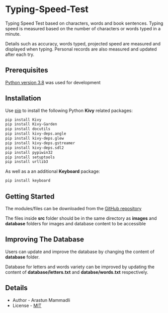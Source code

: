 # Typing-Speed-Test
Typing Speed Test based on characters, words and book sentences. Typing speed is 
measured based on the number of characters or words typed in a minute. 

Details such as accuracy, words typed, projected speed are measured and displayed when typing. 
Personal records are also measured and updated after each try.

## Prerequisites
[Python version 3.8](https://www.python.org/downloads/release/python-380/) 
was used for development

## Installation
Use [pip](https://pip.pypa.io/en/stable/) to install the following Python **Kivy** related packages:

```bash
pip install Kivy
pip install Kivy-Garden
pip install docutils
pip install kivy-deps.angle
pip install kivy-deps.glew
pip install kivy-deps.gstreamer
pip install kivy-deps.sdl2
pip install pypiwin32
pip install setuptools
pip install urllib3
```

As well as a an additional **Keyboard** package:

```bash
pip install keyboard
```

## Getting Started
The modules/files can be downloaded from the [GitHub repository](https://github.com/ArastunM/Typing-Speed-Test.git)

The files inside **src** folder should be in the same directory as **images** and **database** folders 
for images and database content to be accessible

## Improving The Database
Users can update and improve the database by changing the content of **database** folder.

Database for letters and words variety can be improved by updating the content of 
**database/letters.txt** and **databse/words.txt** respectively.

## Details
- Author - Arastun Mammadli
- License - [MIT](LICENSE)
